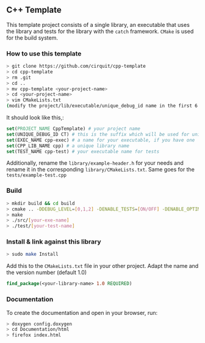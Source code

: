 ## C++ Template

This template project consists of a single library, an executable that uses the library and tests for the library with the `catch` framework. `CMake` is used for the build system.

### How to use this template

```bash
> git clone https://github.com/cirquit/cpp-template
> cd cpp-template
> rm .git
> cd ..
> mv cpp-template <your-project-name>
> cd <your-project-name>
> vim CMakeLists.txt 
(modify the project/lib/executable/unique_debug_id name in the first 6 lines)
```

It should look like this,:

```cmake
set(PROJECT_NAME CppTemplate) # your project name
set(UNIQUE_DEBUG_ID CT) # this is the suffix which will be used for unique identification for our macros like DEBUG_MSG_${UNIQUE_DEBUG_ID} 
set(EXEC_NAME cpp-exec) # a name for your executable, if you have one
set(CPP_LIB_NAME cpp) # a unique library name
set(TEST_NAME cpp-test) # your executable name for tests
```

Additionally, rename the `library/example-header.h` for your needs and rename it in the corresponding `library/CMakeLists.txt`. Same goes for the `tests/example-test.cpp`

### Build

```bash
> mkdir build && cd build
> cmake .. -DDEBUG_LEVEL=[0,1,2] -DENABLE_TESTS=[ON/OFF] -DENABLE_OPTIMIZATIONS=[ON/OFF]
> make
> ./src/[your-exe-name]
> ./test/[your-test-name]
```

### Install & link against this library 

```bash
> sudo make Install
```

Add this to the `CMakeLists.txt` file in your other project. Adapt the name and the version number (default 1.0)

```cmake
find_package(<your-library-name> 1.0 REQUIRED)
```

### Documentation

To create the documentation and open in your browser, run:

```bash
> doxygen config.doxygen
> cd Documentation/html
> firefox index.html
```